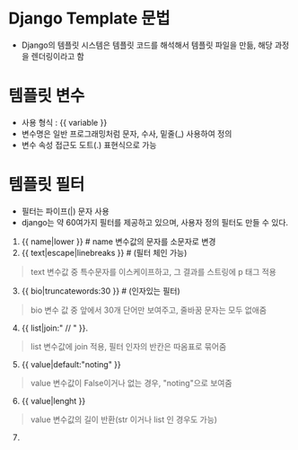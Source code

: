 # Django Template 문법
* Django의 템플릿 시스템은 템플릿 코드를 해석해서 템플릿 파일을 만듦, 해당 과정을 렌더링이라고 함

# 템플릿 변수
* 사용 형식 : {{ variable }}
* 변수명은 일반 프로그래밍처럼 문자, 수사, 밑줄(_) 사용하여 정의
* 변수 속성 접근도 도트(.) 표현식으로 가능

# 템플릿 필터
* 필터는 파이프(|) 문자 사용
* django는 약 60여가지 필터를 제공하고 있으며, 사용자 정의 필터도 만들 수 있다.

1. {{ name|lower }} # name 변수값의 문자를 소문자로 변경
2. {{ text|escape|linebreaks }} # (필터 체인 가능)  
  > text 변수값 중 특수문자를 이스케이프하고, 그 결과를 스트링에 p 태그 적용
3. {{ bio|truncatewords:30 }} # (인자있는 필터)  
  > bio 변수 값 중 앞에서 30개 단어만 보여주고, 줄바꿈 문자는 모두 없애줌
4. {{ list|join:" // " }}. 
  > list 변수값에 join 적용, 필터 인자의 반칸은 따옴표로 묶어줌
5. {{ value|default:"noting" }}  
  > value 변수값이 False이거나 없는 경우, "noting"으로 보여줌
6. {{ value|lenght }}  
  > value 변수값의 길이 반환(str 이거나 list 인 경우도 가능)
7. 



